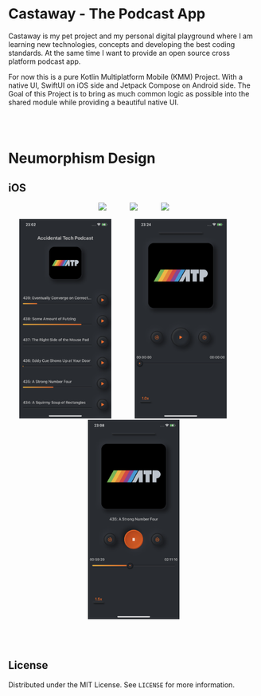 # Castaway - The Podcast App

Castaway is my pet project and my personal digital playground where I am learning new technologies, concepts and developing the best coding standards.
At the same time I want to provide an open source cross platform podcast app.

For now this is a pure Kotlin Multiplatform Mobile (KMM) Project. With a native UI, SwiftUI on iOS side and Jetpack Compose on Android side.
The Goal of this Project is to bring as much common logic as possible into the shared module while providing a beautiful native UI.

<br/><br/>

<!-- Screenshots -->
# Neumorphism Design
## iOS

<p align="center">
<img src="https://github.com/lazy-engineer/castaway/blob/main/screenshot/ios/neumorphism/image/light/ios_podcast_list_light.PNG?raw=true" height=400>
          
<img src="https://github.com/lazy-engineer/castaway/blob/main/screenshot/ios/neumorphism/image/light/ios_now_playing_loading_light.PNG?raw=true" height=400>
          
<img src="https://github.com/lazy-engineer/castaway/blob/main/screenshot/ios/neumorphism/image/light/ios_now_playing_progress_light.PNG?raw=true" height=400>

</p>

<p align="center">
<img src="https://github.com/lazy-engineer/castaway/blob/main/screenshot/ios/neumorphism/dark/image/ios_podcast_list_dark.PNG?raw=true" height=400>
          
<img src="https://github.com/lazy-engineer/castaway/blob/main/screenshot/ios/neumorphism/dark/image/ios_now_playing_loading_dark.PNG?raw=true" height=400>
          
<img src="https://github.com/lazy-engineer/castaway/blob/main/screenshot/ios/neumorphism/dark/image/ios_now_playing_progress_dark.PNG?raw=true" height=400>
</p>

<br/><br/>
<!-- LICENSE -->
## License

Distributed under the MIT License. See `LICENSE` for more information.
